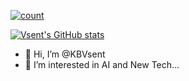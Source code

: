 [![count](https://count.getloli.com/get/@vsent)](https://count.getloli.com/@vsent?name=vsent&theme=random&padding=7&offset=0&align=top&scale=1&pixelated=1&darkmode=auto) 

[![Vsent's GitHub stats](https://github-readme-stats-vsent.vercel.app/api?username=KBVsent&show_icons=true&theme=tokyonight&count_private=true&role=OWNER,COLLABORATOR,ORGANIZATION_MEMBER,MEMBER&show=prs_merged,prs_merged_percentage)](https://github-readme-stats-vsent.vercel.app/api?username=KBVsent&show_icons=true&theme=tokyonight&count_private=true&role=OWNER,COLLABORATOR,ORGANIZATION_MEMBER,MEMBER&show=prs_merged,prs_merged_percentage)

- 👋 Hi, I’m @KBVsent
- 👀 I’m interested in AI and New Tech...
